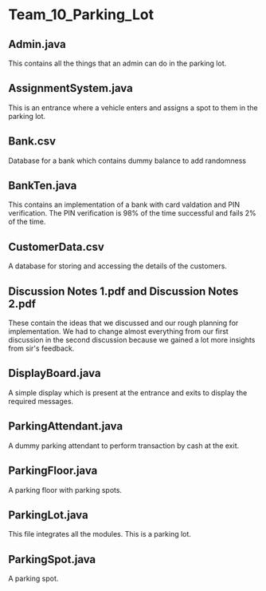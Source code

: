 # Team_10_Parking_Lot
## Admin.java
This contains all the things that an admin can do in the parking lot.

## AssignmentSystem.java
This is an entrance where a vehicle enters and assigns a spot to them in the parking lot.

## Bank.csv
Database for a bank which contains dummy balance to add randomness

## BankTen.java
This contains an implementation of a bank with card valdation and PIN verification. The PIN verification is 98% of the time successful and fails 2% of the time.

## CustomerData.csv
A database for storing and accessing the details of the customers.

## Discussion Notes 1.pdf and Discussion Notes 2.pdf
These contain the ideas that we discussed and our rough planning for implementation. We had to change almost everything from our first discussion in the second discussion because we gained a lot more insights from sir's feedback.

## DisplayBoard.java
A simple display which is present at the entrance and exits to display the required messages.

## ParkingAttendant.java
A dummy parking attendant to perform transaction by cash at the exit.

## ParkingFloor.java
A parking floor with parking spots.

## ParkingLot.java
This file integrates all the modules. This is a parking lot.

## ParkingSpot.java
A parking spot.
